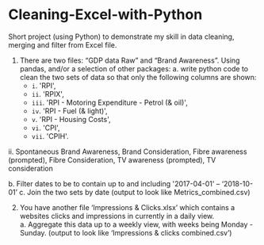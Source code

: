 # Cleaning-Excel-with-Python
Short project (using Python) to demonstrate my skill in data cleaning, merging and filter from Excel file. 

1.	 There are two files: “GDP data Raw” and “Brand Awareness”. Using pandas, and/or a selection of other packages: 
a.	write python code to clean the two sets of data so that only the following columns are shown:
        * `i`.	 'RPI', 
        * `ii`.	 'RPIX', 
        * `iii`.	 'RPI - Motoring Expenditure - Petrol (& oil)',
        * `iv`.	 'RPI - Fuel (& light)',
        * `v`.	 'RPI - Housing Costs',
        * `vi`.	 'CPI', 
        * `vii`.	'CPIH'. 

ii.	Spontaneous Brand Awareness, Brand Consideration, Fibre awareness (prompted), Fibre Consideration, TV awareness (prompted), TV consideration 


b.	Filter dates to be to contain up to and including '2017-04-01' – ‘2018-10-01’ 
c.	Join the two sets by date (output to look like Metrics_combined.csv)

2.	 You have another file ‘Impressions & Clicks.xlsx’ which contains a websites clicks and impressions in currently in a daily view.  
a.	Aggregate this data up to a weekly view, with weeks being Monday - Sunday. (output to look like ‘Impressions & clicks combined.csv’)

